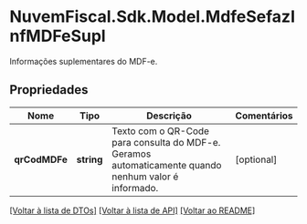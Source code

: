 # NuvemFiscal.Sdk.Model.MdfeSefazInfMDFeSupl
Informações suplementares do MDF-e.

## Propriedades

Nome | Tipo | Descrição | Comentários
------------ | ------------- | ------------- | -------------
**qrCodMDFe** | **string** | Texto com o QR-Code para consulta do MDF-e.  Geramos automaticamente quando nenhum valor é informado. | [optional] 

[[Voltar à lista de DTOs]](../README.md#documentation-for-models) [[Voltar à lista de API]](../README.md#documentation-for-api-endpoints) [[Voltar ao README]](../README.md)

